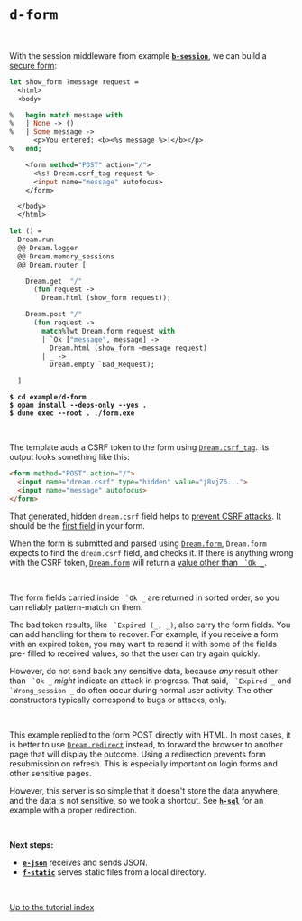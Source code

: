 # `d-form`

<br>

With the session middleware from example [**`b-session`**](../b-session#files),
we can build a [secure form](https://aantron.github.io/dream/#forms):

```ocaml
let show_form ?message request =
  <html>
  <body>

%   begin match message with
%   | None -> ()
%   | Some message ->
      <p>You entered: <b><%s message %>!</b></p>
%   end;

    <form method="POST" action="/">
      <%s! Dream.csrf_tag request %>
      <input name="message" autofocus>
    </form>

  </body>
  </html>

let () =
  Dream.run
  @@ Dream.logger
  @@ Dream.memory_sessions
  @@ Dream.router [

    Dream.get  "/"
      (fun request ->
        Dream.html (show_form request));

    Dream.post "/"
      (fun request ->
        match%lwt Dream.form request with
        | `Ok ["message", message] ->
          Dream.html (show_form ~message request)
        | _ ->
          Dream.empty `Bad_Request);

  ]
```

<pre><code><b>$ cd example/d-form</b>
<b>$ opam install --deps-only --yes .</b>
<b>$ dune exec --root . ./form.exe</b></code></pre>

<br>

The template adds a CSRF token to the form using
[`Dream.csrf_tag`](https://aantron.github.io/dream/#val-csrf_tag). Its output
looks something like this:

```html
<form method="POST" action="/">
  <input name="dream.csrf" type="hidden" value="j8vjZ6...">
  <input name="message" autofocus>
</form>
```

That generated, hidden `dream.csrf` field helps to [prevent CSRF
attacks](https://cheatsheetseries.owasp.org/cheatsheets/Cross-Site_Request_Forgery_Prevention_Cheat_Sheet.html).
It should be the [first
field](https://portswigger.net/web-security/csrf/tokens#how-should-csrf-tokens-be-transmitted)
in your form.

When the form is submitted and parsed using
[`Dream.form`](https://aantron.github.io/dream/#val-form), `Dream.form` expects
to find the `dream.csrf` field, and checks it. If there is anything wrong with
the CSRF token, [`Dream.form`](https://aantron.github.io/dream/#val-form) will
return a [value other than
`` `Ok _``](https://aantron.github.io/dream/#type-form_result).

<br>

The form fields carried inside `` `Ok _`` are returned in sorted order, so you
can reliably pattern-match on them.

The bad token results, like `` `Expired (_, _)``, also carry the form fields.
You can add handling for them to recover. For example, if you receive a form
with an expired token, you may want to resend it with some of the fields pre-
filled to received values, so that the user can try again quickly.

However, do not send back any sensitive data, because *any* result other than
`` `Ok _`` *might* indicate an attack in progress. That said, `` `Expired _``
and `` `Wrong_session _`` do often occur during normal user activity. The other
constructors typically correspond to bugs or attacks, only.

<br>

This example replied to the form POST directly with HTML. In most cases, it is
better to use [`Dream.redirect`](https://aantron.github.io/dream/#val-redirect)
instead, to forward the browser to another page that will display the outcome.
Using a redirection prevents form resubmission on refresh. This is especially
important on login forms and other sensitive pages.

However, this server is so simple that it doesn't store the data anywhere, and
the data is not sensitive, so we took a shortcut. See
[**`h-sql`**](../h-sql#files) for an example with a proper redirection.

<br>

**Next steps:**

- [**`e-json`**](../e-json#files) receives and sends JSON.
- [**`f-static`**](../f-static#files) serves static files from a local
  directory.

<br>

[Up to the tutorial index](../#readme)

